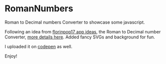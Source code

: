 # RomanNumbers
Roman to Decimal numbers Converter to showcase some javascript.

Following an idea from [florinpop17 app ideas](https://github.com/florinpop17/app-ideas), the Roman to Decimal number Converter, [more details here](https://github.com/florinpop17/app-ideas/blob/master/Projects/1-Beginner/Roman-to-Decimal-Converter.md). Added fancy SVGs and background for fun.

I uploaded it on [codepen](https://codepen.io/heidimichel_/pen/BarVXKL) as well.

Enjoy!
